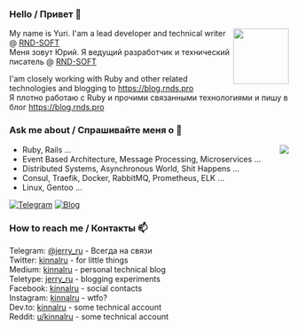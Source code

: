 ### Hello / Привет 👋

<img src="https://user-images.githubusercontent.com/1270997/151119068-92177985-31cf-4eac-8e41-7c411b881d48.png" data-canonical-src="hhttps://user-images.githubusercontent.com/1270997/151119068-92177985-31cf-4eac-8e41-7c411b881d48.png" align="right" width="100px" />

My name is Yuri. I'am a lead developer and technical writer @ [RND-SOFT](https://github.com/RND-SOFT) <br>
Меня зовут Юрий. Я ведущий разработчик и технический писатель @ [RND-SOFT](https://github.com/RND-SOFT)

I'am closely working with Ruby and other related technologies and blogging to https://blog.rnds.pro <br>
Я плотно работаю с Ruby и прочими связанными технологиями и пишу в блог https://blog.rnds.pro

 ### Ask me about / Спрашивайте меня о 💬  

<img src="https://user-images.githubusercontent.com/1270997/140704154-7cd3be57-56ea-431f-b83d-738297825a92.png" data-canonical-src="https://user-images.githubusercontent.com/1270997/140704154-7cd3be57-56ea-431f-b83d-738297825a92.png" align="right" />

* Ruby, Rails ...
* Event Based Architecture, Message Processing, Microservices ...
* Distributed Systems, Asynchronous World, Shit Happens ...
* Consul, Traefik, Docker, RabbitMQ, Prometheus, ELK ...
* Linux, Gentoo ...

[![Telegram](https://img.shields.io/static/v1?label=telegram&message=@jerry_ru&color=blue&logo=telegram)](https://t.me/jerry_ru)
[![Blog](https://img.shields.io/static/v1?label=blog&message=blog.rnds.pro&color=orange&logo=telegraph)](https://blog.rnds.pro)

### How to reach me / Контакты 📫 

Telegram: [@jerry_ru](https://t.me/jerry_ru) - Всегда на связи <br>
Twitter:  [kinnalru](https://twitter.com/kinnalru) - for little things <br>
Medium:   [kinnalru](https://medium.com/@kinnalru) - personal technical blog <br>
Teletype: [jerry_ru](https://teletype.in/@jerry_ru) - blogging experiments <br>
Facebook: [kinnalru](https://www.facebook.com/kinnalru) - social contacts <br>
Instagram: [kinnalru](https://www.instagram.com/kinnalru) - wtfo? <br>
Dev.to: [kinnalru](https://dev.to/kinnalru) - some technical account <br>
Reddit: [u/kinnalru](https://www.reddit.com/user/kinnalru) - some technical account <br>

<!--
**kinnalru/kinnalru** is a ✨ _special_ ✨ repository because its `README.md` (this file) appears on your GitHub profile.

Here are some ideas to get you started:

- 🔭 I’m currently working on ...
- 🌱 I’m currently learning ...
- 👯 I’m looking to collaborate on ...
- 🤔 I’m looking for help with ...
- 💬 Ask me about ...
- 📫 How to reach me: ...
- 😄 Pronouns: ...
- ⚡ Fun fact: ...
-->



